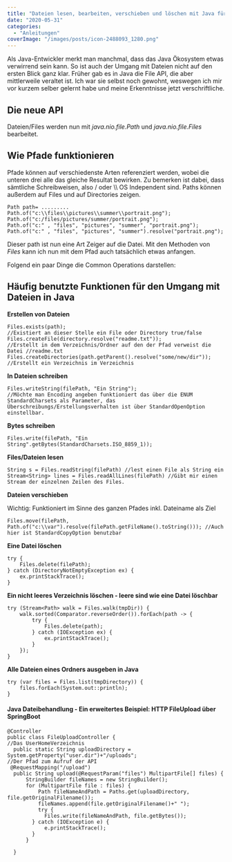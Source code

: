 ```yaml
---
title: "Dateien lesen, bearbeiten, verschieben und löschen mit Java für Anfänger"
date: "2020-05-31"
categories: 
  - "Anleitungen"
coverImage: "/images/posts/icon-2488093_1280.png"
---
```


Als Java-Entwickler merkt man manchmal, dass das Java Ökosystem etwas verwirrend sein kann. So ist auch der Umgang mit Dateien nicht auf den ersten Blick ganz klar. Früher gab es in Java die File API, die aber mittlerweile veraltet ist. Ich war sie selbst noch gewohnt, weswegen ich mir vor kurzem selber gelernt habe und meine Erkenntnisse jetzt verschriftliche.

## Die neue API

Dateien/Files werden nun mit _java.nio.file.Path_ und _java.nio.file.Files_ bearbeitet.

## Wie Pfade funktionieren

Pfade können auf verschiedenste Arten referenziert werden, wobei die unteren drei alle das gleiche Resultat bewirken. Zu bemerken ist dabei, dass sämtliche Schreibweisen, also / oder \\\\ OS Independent sind. Paths können außerdem auf Files und auf Directories zeigen.

```
Path path= .........
Path.of("c:\\files\\pictures\\summer\\portrait.png");
Path.of("c:/files/pictures/summer/portrait.png");
Path.of("c:" , "files", "pictures", "summer", "portrait.png");
Path.of("c:" , "files", "pictures", "summer").resolve("portrait.png");
```

Dieser path ist nun eine Art Zeiger auf die Datei. Mit den Methoden von _Files_ kann ich nun mit dem Pfad auch tatsächlich etwas anfangen.

Folgend ein paar Dinge die Common Operations darstellen:

## Häufig benutzte Funktionen für den Umgang mit Dateien in Java

**Erstellen von Dateien**

```
Files.exists(path); 
//Existiert an dieser Stelle ein File oder Directory true/false
Files.createFile(directory.resolve("readme.txt"));
//Erstellt in dem Verzeichnis/Ordner auf den der Pfad verweist die Datei //readme.txt 
Files.createDirectories(path.getParent().resolve("some/new/dir"));
//Erstellt ein Verzeichnis im Verzeichnis 
```

**In Dateien schreiben**

```
Files.writeString(filePath, "Ein String"); 
//Möchte man Encoding angeben funktioniert das über die ENUM StandardCharsets als Parameter, das Überschreibungs/Erstellungsverhalten ist über StandardOpenOption einstellbar.
```

**Bytes schreiben**

```
Files.write(filePath, "Ein String".getBytes(StandardCharsets.ISO_8859_1));
```

**Files/Dateien lesen**

```
String s = Files.readString(filePath) //lest einen File als String ein
Stream<String> lines = Files.readAllLines(filePath) //Gibt mir einen Stream der einzelnen Zeilen des Files.
```

**Dateien verschieben**

Wichtig: Funktioniert im Sinne des ganzen Pfades inkl. Dateiname als Ziel

```
Files.move(filePath, Path.of("c:\\var").resolve(filePath.getFileName().toString())); //Auch hier ist StandardCopyOption benutzbar
```

**Eine Datei löschen**

```
try {
    Files.delete(filePath);
} catch (DirectoryNotEmptyException ex) {
    ex.printStackTrace();
}
```

**Ein nicht leeres Verzeichnis löschen - leere sind wie eine Datei löschbar**

```
try (Stream<Path> walk = Files.walk(tmpDir)) {
    walk.sorted(Comparator.reverseOrder()).forEach(path -> {
        try {
            Files.delete(path);
        } catch (IOException ex) {
            ex.printStackTrace();
        }
    });
}
```

**Alle Dateien eines Ordners ausgeben in Java**

```
try (var files = Files.list(tmpDirectory)) {
    files.forEach(System.out::println);
}
```

#### Java Dateibehandlung - Ein erweitertes Beispiel: HTTP FileUpload über SpringBoot

```
@Controller
public class FileUploadController {
//Das UserHomeVerzeichnis
  public static String uploadDirectory = System.getProperty("user.dir")+"/uploads";
//Der Pfad zum Aufruf der API
 @RequestMapping("/upload")
  public String upload(@RequestParam("files") MultipartFile[] files) {
	  StringBuilder fileNames = new StringBuilder();
	  for (MultipartFile file : files) {
		  Path fileNameAndPath = Paths.get(uploadDirectory, file.getOriginalFilename());
		  fileNames.append(file.getOriginalFilename()+" ");
		  try {
			Files.write(fileNameAndPath, file.getBytes());
		} catch (IOException e) {
			e.printStackTrace();
		}
	  }
	
  }
```
